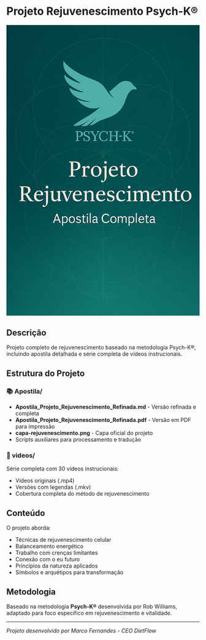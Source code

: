 # Projeto Rejuvenescimento Psych-K®

![Capa do Projeto](Apostila/capa-rejuvenescimento.png)

## Descrição

Projeto completo de rejuvenescimento baseado na metodologia Psych-K®, incluindo apostila detalhada e série completa de vídeos instrucionais.

## Estrutura do Projeto

### 📚 Apostila/
- **Apostila_Projeto_Rejuvenescimento_Refinada.md** - Versão refinada e completa
- **Apostila_Projeto_Rejuvenescimento_Refinada.pdf** - Versão em PDF para impressão
- **capa-rejuvenescimento.png** - Capa oficial do projeto
- Scripts auxiliares para processamento e tradução

### 🎥 videos/
Série completa com 30 vídeos instrucionais:
- Vídeos originais (.mp4) 
- Versões com legendas (.mkv)
- Cobertura completa do método de rejuvenescimento

## Conteúdo

O projeto aborda:
- Técnicas de rejuvenescimento celular
- Balanceamento energético
- Trabalho com crenças limitantes
- Conexão com o eu futuro
- Princípios da natureza aplicados
- Símbolos e arquétipos para transformação

## Metodologia

Baseado na metodologia **Psych-K®** desenvolvida por Rob Williams, adaptado para foco específico em rejuvenescimento e vitalidade.

---

*Projeto desenvolvido por Marco Fernandes - CEO DietFlow* 
